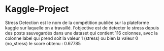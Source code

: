 # Kaggle-Project
Stress Detection est le nom de la compétition publiée sur la plateforme kaggle sur laquelle on a travaillé. l'objective est de detecter le stress depuis des posts sauvegardés dans une dataset qui contient 116 colonnes, avec la colonne label qui prend soit la valeur 1 (stress) ou bien la valeur 0 (no_stress) le score obtenu : 0.67785
